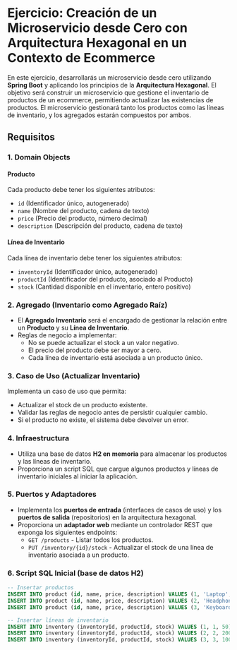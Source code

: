 # Ejercicio: Creación de un Microservicio desde Cero con Arquitectura Hexagonal en un Contexto de Ecommerce

En este ejercicio, desarrollarás un microservicio desde cero utilizando **Spring Boot** y aplicando los principios de la **Arquitectura Hexagonal**. El objetivo será construir un microservicio que gestione el inventario de productos de un ecommerce, permitiendo actualizar las existencias de productos. El microservicio gestionará tanto los productos como las líneas de inventario, y los agregados estarán compuestos por ambos.

## Requisitos

### 1. Domain Objects

#### Producto
Cada producto debe tener los siguientes atributos:
- `id` (Identificador único, autogenerado)
- `name` (Nombre del producto, cadena de texto)
- `price` (Precio del producto, número decimal)
- `description` (Descripción del producto, cadena de texto)

#### Línea de Inventario
Cada línea de inventario debe tener los siguientes atributos:
- `inventoryId` (Identificador único, autogenerado)
- `productId` (Identificador del producto, asociado al Producto)
- `stock` (Cantidad disponible en el inventario, entero positivo)

### 2. Agregado (Inventario como Agregado Raíz)
- El **Agregado Inventario** será el encargado de gestionar la relación entre un **Producto** y su **Línea de Inventario**.
- Reglas de negocio a implementar:
  - No se puede actualizar el stock a un valor negativo.
  - El precio del producto debe ser mayor a cero.
  - Cada línea de inventario está asociada a un producto único.

### 3. Caso de Uso (Actualizar Inventario)
Implementa un caso de uso que permita:
- Actualizar el stock de un producto existente.
- Validar las reglas de negocio antes de persistir cualquier cambio.
- Si el producto no existe, el sistema debe devolver un error.

### 4. Infraestructura
- Utiliza una base de datos **H2 en memoria** para almacenar los productos y las líneas de inventario.
- Proporciona un script SQL que cargue algunos productos y líneas de inventario iniciales al iniciar la aplicación.

### 5. Puertos y Adaptadores
- Implementa los **puertos de entrada** (interfaces de casos de uso) y los **puertos de salida** (repositorios) en la arquitectura hexagonal.
- Proporciona un **adaptador web** mediante un controlador REST que exponga los siguientes endpoints:
  - `GET /products` - Listar todos los productos.
  - `PUT /inventory/{id}/stock` - Actualizar el stock de una línea de inventario asociada a un producto.

### 6. Script SQL Inicial (base de datos H2)
```sql
-- Insertar productos
INSERT INTO product (id, name, price, description) VALUES (1, 'Laptop', 1200.00, 'Laptop de gama alta');
INSERT INTO product (id, name, price, description) VALUES (2, 'Headphones', 150.00, 'Auriculares inalámbricos');
INSERT INTO product (id, name, price, description) VALUES (3, 'Keyboard', 75.00, 'Teclado mecánico');

-- Insertar líneas de inventario
INSERT INTO inventory (inventoryId, productId, stock) VALUES (1, 1, 50);
INSERT INTO inventory (inventoryId, productId, stock) VALUES (2, 2, 200);
INSERT INTO inventory (inventoryId, productId, stock) VALUES (3, 3, 100);
